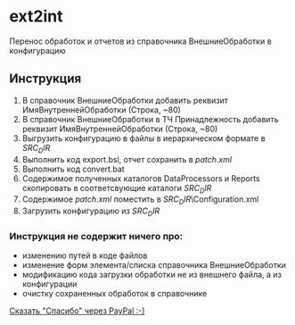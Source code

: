 # ext2int
Перенос обработок и отчетов из справочника ВнешниеОбработки в конфигурацию

## Инструкция
1. В справочник ВнешниеОбработки добавить реквизит ИмяВнутреннейОбработки (Строка, ~80)
2. В справочник ВнешниеОбработки в ТЧ Принадлежность добавить реквизит ИмяВнутреннейОбработки (Строка, ~80)
3. Выгрузить конфигурацию в файлы в иерархическом формате в $SRC_DIR$
4. Выполнить код export.bsl, отчет сохранить в $patch.xml$
5. Выполнить код convert.bat
6. Содержимое полученных каталогов DataProcessors и Reports скопировать в соответсвующие каталоги $SRC_DIR$
7. Содержимое $patch.xml$ поместить в $SRC_DIR$\Configuration.xml
8. Загрузить конфигурацию из $SRC_DIR$

### Инструкция не содержит ничего про:
 - изменению путей в коде файлов
 - изменение форм элемента/списка справочника ВнешниеОбработки
 - модификацию кода загрузки обработки не из внешнего файла, а из конфигурации
 - очистку сохраненных обработок в справочнике

[Сказать "Спасибо" через PayPal :-)]( 
https://www.paypal.com/cgi-bin/webscr?cmd=_donations&business=A53Q5RTCP7EKU&lc=RU&item_name=Dmitry%20Klimenko&item_number=int2ext&currency_code=RUB&bn=PP%2dDonationsBF%3abtn_donateCC_LG%2egif%3aNonHosted)
